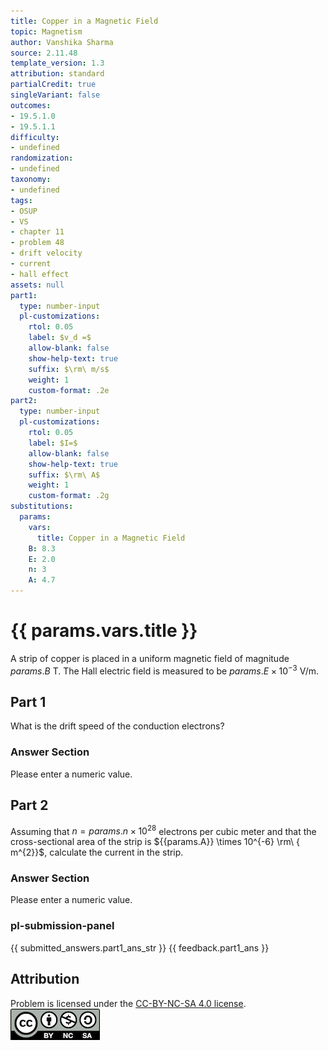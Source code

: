 ```yaml
---
title: Copper in a Magnetic Field
topic: Magnetism
author: Vanshika Sharma
source: 2.11.48
template_version: 1.3
attribution: standard
partialCredit: true
singleVariant: false
outcomes:
- 19.5.1.0
- 19.5.1.1
difficulty:
- undefined
randomization:
- undefined
taxonomy:
- undefined
tags:
- OSUP
- VS
- chapter 11
- problem 48
- drift velocity
- current
- hall effect
assets: null
part1:
  type: number-input
  pl-customizations:
    rtol: 0.05
    label: $v_d =$
    allow-blank: false
    show-help-text: true
    suffix: $\rm\ m/s$
    weight: 1
    custom-format: .2e
part2:
  type: number-input
  pl-customizations:
    rtol: 0.05
    label: $I=$
    allow-blank: false
    show-help-text: true
    suffix: $\rm\ A$
    weight: 1
    custom-format: .2g
substitutions:
  params:
    vars:
      title: Copper in a Magnetic Field
    B: 8.3
    E: 2.0
    n: 3
    A: 4.7
---
```

# {{ params.vars.title }}
A strip of copper is placed in a uniform magnetic field of magnitude ${{params.B}}\textrm{ T}$.
The Hall electric field is measured to be ${{params.E}} \times 10^{-3}\textrm{ V/m}$.

## Part 1

What is the drift speed of the conduction electrons?

### Answer Section

Please enter a numeric value.

## Part 2

Assuming that $n = {{params.n}} \times 10^{28}$ electrons per cubic meter and that the cross-sectional area of the strip is ${{params.A}} \times 10^{-6} \rm\ { m^{2}}$, calculate the current in the strip.

### Answer Section

Please enter a numeric value.

### pl-submission-panel

{{ submitted_answers.part1_ans_str }}
{{ feedback.part1_ans }}

## Attribution

Problem is licensed under the [CC-BY-NC-SA 4.0 license](https://creativecommons.org/licenses/by-nc-sa/4.0/).<br> ![The Creative Commons 4.0 license requiring attribution-BY, non-commercial-NC, and share-alike-SA license.](https://raw.githubusercontent.com/firasm/bits/master/by-nc-sa.png)